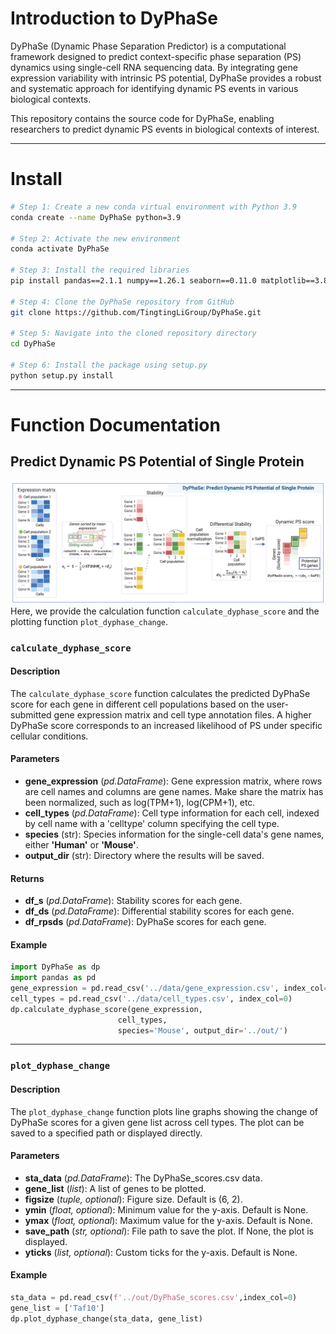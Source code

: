 # Introduction to DyPhaSe
DyPhaSe (Dynamic Phase Separation Predictor) is a computational framework designed to predict context-specific phase separation (PS) dynamics using single-cell RNA sequencing data. By integrating gene expression variability with intrinsic PS potential, DyPhaSe provides a robust and systematic approach for identifying dynamic PS events in various biological contexts.

This repository contains the source code for DyPhaSe, enabling researchers to predict dynamic PS events in biological contexts of interest.

---
# Install
```bash
# Step 1: Create a new conda virtual environment with Python 3.9
conda create --name DyPhaSe python=3.9

# Step 2: Activate the new environment
conda activate DyPhaSe

# Step 3: Install the required libraries
pip install pandas==2.1.1 numpy==1.26.1 seaborn==0.11.0 matplotlib==3.8.1 scipy==1.11.3 

# Step 4: Clone the DyPhaSe repository from GitHub
git clone https://github.com/TingtingLiGroup/DyPhaSe.git

# Step 5: Navigate into the cloned repository directory
cd DyPhaSe

# Step 6: Install the package using setup.py
python setup.py install
```

---
# Function Documentation
## Predict Dynamic PS Potential of Single Protein
![alt text](./data/DyphaSe-figure.png)
Here, we provide the calculation function `calculate_dyphase_score` and the plotting function `plot_dyphase_change`.

### `calculate_dyphase_score`
#### Description
  The `calculate_dyphase_score` function calculates the predicted DyPhaSe score for each gene in different cell populations based on the user-submitted gene expression matrix and cell type annotation files. A higher DyPhaSe score corresponds to an increased likelihood of PS under specific cellular conditions.

#### Parameters
+ **gene_expression** (*pd.DataFrame*): Gene expression matrix, where rows are cell names and columns are gene names. Make share the matrix has been normalized, such as log(TPM+1), log(CPM+1), etc.
+ **cell_types** (*pd.DataFrame*): Cell type information for each cell, indexed by cell name with a 'celltype' column specifying the cell type.
+ **species** (str): Species information for the single-cell data's gene names, either **'Human'** or **'Mouse'**.
+ **output_dir** (str): Directory where the results will be saved.

#### Returns
+ **df_s** (*pd.DataFrame*): Stability scores for each gene.
+ **df_ds** (*pd.DataFrame*): Differential stability scores for each gene.
+ **df_rpsds** (*pd.DataFrame*): DyPhaSe scores for each gene.

#### Example
```python
import DyPhaSe as dp
import pandas as pd
gene_expression = pd.read_csv('../data/gene_expression.csv', index_col=0)
cell_types = pd.read_csv('../data/cell_types.csv', index_col=0)
dp.calculate_dyphase_score(gene_expression, 
                        cell_types, 
                        species='Mouse', output_dir='../out/')
```
---
### `plot_dyphase_change`
#### Description
  The `plot_dyphase_change` function plots line graphs showing the change of DyPhaSe scores for a given gene list across cell types.
  The plot can be saved to a specified path or displayed directly.

#### Parameters
+ **sta_data** (*pd.DataFrame*): The DyPhaSe_scores.csv data.
+ **gene_list** (*list*): A list of genes to be plotted.
+ **figsize** (*tuple, optional*): Figure size. Default is (6, 2).
+ **ymin** (*float, optional*): Minimum value for the y-axis. Default is None.
+ **ymax** (*float, optional*): Maximum value for the y-axis. Default is None.
+ **save_path** (*str, optional*): File path to save the plot. If None, the plot is displayed.
+ **yticks** (*list, optional*): Custom ticks for the y-axis. Default is None.

#### Example
```python
sta_data = pd.read_csv(f'../out/DyPhaSe_scores.csv',index_col=0)
gene_list = ['Taf10']
dp.plot_dyphase_change(sta_data, gene_list)
```
